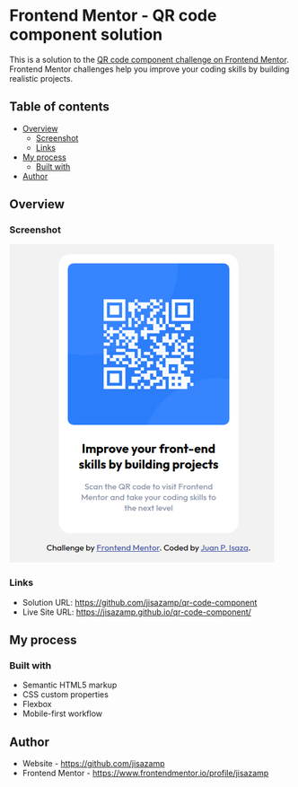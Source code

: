 # Frontend Mentor - QR code component solution

This is a solution to the [QR code component challenge on Frontend Mentor](https://www.frontendmentor.io/challenges/qr-code-component-iux_sIO_H). Frontend Mentor challenges help you improve your coding skills by building realistic projects.

## Table of contents

- [Overview](#overview)
  - [Screenshot](#screenshot)
  - [Links](#links)
- [My process](#my-process)
  - [Built with](#built-with)
- [Author](#author)

## Overview

### Screenshot

![Screenshot of working si](./screenshot.png)

### Links

- Solution URL: https://github.com/jisazamp/qr-code-component
- Live Site URL: https://jisazamp.github.io/qr-code-component/

## My process

### Built with

- Semantic HTML5 markup
- CSS custom properties
- Flexbox
- Mobile-first workflow

## Author

- Website - https://github.com/jisazamp
- Frontend Mentor - https://www.frontendmentor.io/profile/jisazamp
